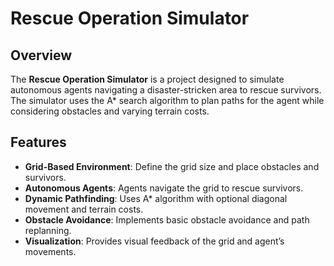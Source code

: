 # Rescue Operation Simulator

## Overview

The **Rescue Operation Simulator** is a project designed to simulate autonomous agents navigating a disaster-stricken area to rescue survivors. The simulator uses the A* search algorithm to plan paths for the agent while considering obstacles and varying terrain costs.

## Features

- **Grid-Based Environment**: Define the grid size and place obstacles and survivors.
- **Autonomous Agents**: Agents navigate the grid to rescue survivors.
- **Dynamic Pathfinding**: Uses A* algorithm with optional diagonal movement and terrain costs.
- **Obstacle Avoidance**: Implements basic obstacle avoidance and path replanning.
- **Visualization**: Provides visual feedback of the grid and agent’s movements.
